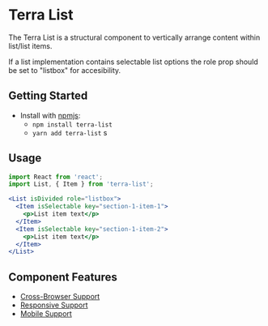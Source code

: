 # Terra List

The Terra List is a structural component to vertically arrange content within list/list items.

If a list implementation contains selectable list options the role prop should be set to "listbox" for accesibility. 

## Getting Started

- Install with [npmjs](https://www.npmjs.com):
  - `npm install terra-list`
  - `yarn add terra-list`
s
## Usage

```jsx
import React from 'react';
import List, { Item } from 'terra-list';

<List isDivided role="listbox">
  <Item isSelectable key="section-1-item-1">
    <p>List item text</p>
  </Item>
  <Item isSelectable key="section-1-item-2">
    <p>List item text</p>
  </Item>
</List>
```

## Component Features
* [Cross-Browser Support](https://github.com/cerner/terra-ui/blob/master/src/terra-dev-site/contributing/ComponentStandards.e.contributing.md#cross-browser-support)
* [Responsive Support](https://github.com/cerner/terra-ui/blob/master/src/terra-dev-site/contributing/ComponentStandards.e.contributing.md#responsive-support)
* [Mobile Support](https://github.com/cerner/terra-ui/blob/master/src/terra-dev-site/contributing/ComponentStandards.e.contributing.md#mobile-support)
